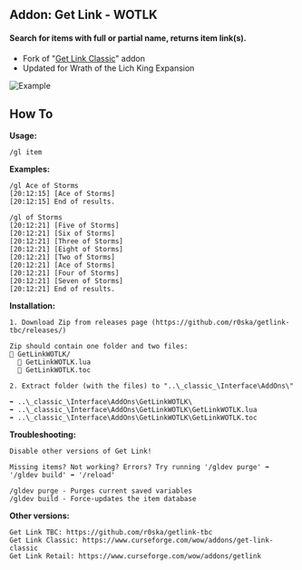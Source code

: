 ## Addon: Get Link - WOTLK
#### Search for items with full or partial name, returns item link(s).
- Fork of "[Get Link Classic](https://github.com/vxjt/getlink)" addon
- Updated for Wrath of the Lich King Expansion

![Example](https://i.imgur.com/ydjzZNk.png)
  
## How To
**Usage:**
```
/gl item
```

**Examples:**
```
/gl Ace of Storms
[20:12:15] [Ace of Storms]
[20:12:15] End of results.

/gl of Storms
[20:12:21] [Five of Storms]
[20:12:21] [Six of Storms]
[20:12:21] [Three of Storms]
[20:12:21] [Eight of Storms]
[20:12:21] [Two of Storms]
[20:12:21] [Ace of Storms]
[20:12:21] [Four of Storms]
[20:12:21] [Seven of Storms]
[20:12:21] End of results.
```

**Installation:**
```
1. Download Zip from releases page (https://github.com/r0ska/getlink-tbc/releases/)

Zip should contain one folder and two files:
📁 GetLinkWOTLK/
  📜 GetLinkWOTLK.lua
  📜 GetLinkWOTLK.toc

2. Extract folder (with the files) to "..\_classic_\Interface\AddOns\"

➡️ ..\_classic_\Interface\AddOns\GetLinkWOTLK\
➡️ ..\_classic_\Interface\AddOns\GetLinkWOTLK\GetLinkWOTLK.lua
➡️ ..\_classic_\Interface\AddOns\GetLinkWOTLK\GetLinkWOTLK.toc
```

**Troubleshooting:**
```
Disable other versions of Get Link!

Missing items? Not working? Errors? Try running '/gldev purge' ➡️ '/gldev build' ➡️ '/reload'

/gldev purge - Purges current saved variables
/gldev build - Force-updates the item database
```

**Other versions:**
```
Get Link TBC: https://github.com/r0ska/getlink-tbc
Get Link Classic: https://www.curseforge.com/wow/addons/get-link-classic
Get Link Retail: https://www.curseforge.com/wow/addons/getlink
```
